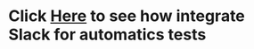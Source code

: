 # Click [Here](https://www.veed.io/view/668287be-e248-405e-9b4d-e7bc45a499b4?panel=share) to see how integrate Slack for automatics tests